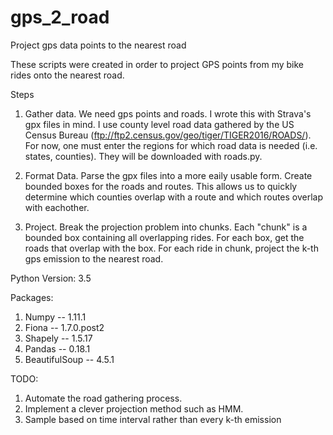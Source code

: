 # gps_2_road
Project gps data points to the nearest road

These scripts were created in order to project GPS points from my bike rides onto the nearest road.  

Steps

1.  Gather data. We need gps points and roads.  I wrote this with Strava's gpx files in mind.  I use county level road data gathered by the US Census Bureau (ftp://ftp2.census.gov/geo/tiger/TIGER2016/ROADS/).  For now, one must enter the regions for which road data is needed (i.e. states, counties).  They will be downloaded with roads.py.

2.  Format Data. Parse the gpx files into a more eaily usable form.  Create bounded boxes for the roads and routes.  This allows us to quickly determine which counties overlap with a route and which routes overlap with eachother.

3.  Project. Break the projection problem into chunks.  Each "chunk" is a bounded box containing all overlapping rides.  For each box, get the roads that overlap with the box.  For each ride in chunk, project the k-th gps emission to the nearest road.

Python Version: 3.5

Packages:

1.  Numpy -- 1.11.1
2.  Fiona -- 1.7.0.post2
3.  Shapely -- 1.5.17
4.  Pandas -- 0.18.1
5.  BeautifulSoup -- 4.5.1

TODO:

1.  Automate the road gathering process.
2.  Implement a clever projection method such as HMM.
3.  Sample based on time interval rather than every k-th emission
